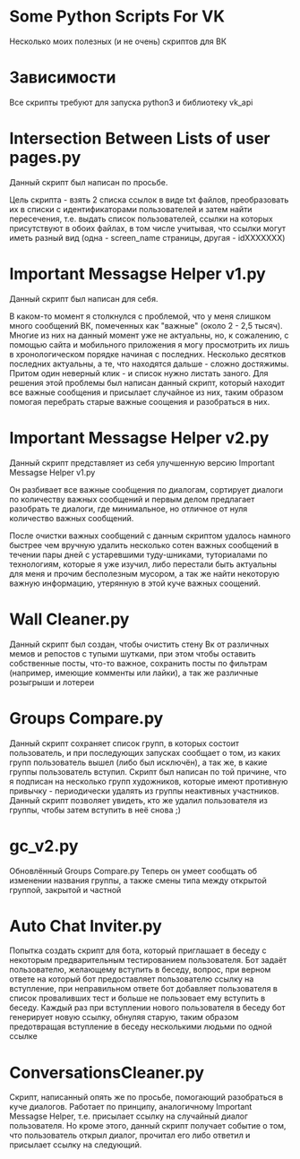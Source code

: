 # Some Python Scripts For VK
Несколько моих полезных (и не очень) скриптов для ВК

# Зависимости
Все скрипты требуют для запуска python3 и библиотеку vk_api

# Intersection Between Lists of user pages.py
Данный скрипт был написан по просьбе.

Цель скрипта - взять 2 списка ссылок в виде txt файлов, преобразовать их в списки с идентификаторами пользователей и затем найти пересечения, т.е. выдать список пользователей, ссылки на которых присутствуют в обоих файлах, в том числе учитывая, что ссылки могут иметь разный вид (одна - screen_name страницы, другая - idXXXXXXX)

# Important Messagse Helper v1.py
Данный скрипт был написан для себя.

В каком-то момент я столкнулся с проблемой, что у меня слишком много сообщений ВК, помеченных как "важные" (около 2 - 2,5 тысяч). Многие из них на данный момент уже не актуальны, но, к сожалению, с помощью сайта и мобильного приложения я могу просмотрить их лишь в хронологическом порядке начиная с последних. Несколько десятков последних актуальны, а те, что находятся дальше - сложно достяжимы. Притом один неверный клик - и список нужно листать заного. Для решения этой проблемы был написан данный скрипт, который находит все важные сообщения и присылает случайное из них, таким образом помогая перебрать старые важные соощения и разобраться в них.

# Important Messagse Helper v2.py
Данный скрипт представляет из себя улучшенную версию Important Messagse Helper v1.py

Он разбивает все важные сообщения по диалогам, сортирует диалоги по количеству важных сообщений и первым делом предлагает разобрать те диалоги, где минимальное, но отличное от нуля количество важных сообщений.

После очистки важных сообщений с данным скриптом удалось намного быстрее чем вручную удалить несколько сотен важных сообщений в течении пары дней с устаревшими туду-шниками, туториалами по технологиям, которые я уже изучил, либо перестали быть актуальны для меня и прочим бесполезным мусором, а так же найти некоторую важную информацию, утерянную в этой куче важных соощений.

# Wall Cleaner.py
Данный скрипт был создан, чтобы очистить стену Вк от различных мемов и репостов с тупыми шутками, при этом чтобы оставить собственные посты, что-то важное, сохранить посты по фильтрам (например, имеющие комменты или лайки), а так же различные розыгрыши и лотереи

# Groups Compare.py
Данный скрипт сохраняет список групп, в которых состоит пользователь, и при последующих запусках сообщает о том, из каких групп пользователь вышел (либо был исключён), а так же, в какие группы пользователь вступил. Скрипт был написан по той причине, что я подписан на несколько групп художников, которые имеют противную привычку - периодически удалять из группы неактивных участников. Данный скрипт позволяет увидеть, кто же удалил пользователя из группы, чтобы затем вступить в неё снова ;)

# gc_v2.py
Обновлённый Groups Compare.py
Теперь он умеет сообщать об изменении названия группы, а также смены типа между открытой группой, закрытой и частной

# Auto Chat Inviter.py
Попытка создать скрипт для бота, который приглашает в беседу с некоторым предварительным тестированием пользователя. Бот задаёт пользователю, желающему вступить в беседу, вопрос, при верном ответе на который бот предоставляет пользователю ссылку на вступление, при неправильном ответе бот добавляет пользователя в список проваливших тест и больше не пользовает ему вступить в беседу. Каждый раз при вступлении нового пользователя в беседу бот генерирует новую ссылку, обнуляя старую, таким образом предотвращая вступление в беседу несколькими людьми по одной ссылке

# ConversationsCleaner.py
Скрипт, написанный опять же по просьбе, помогающий разобраться в куче диалогов. Работает по принципу, аналогичному Important Messagse Helper, т.е. присылает ссылку на случайный диалог пользователя. Но кроме этого, данный скрипт получает событие о том, что пользователь открыл диалог, прочитал его либо ответил и присылает ссылку на следующий.

